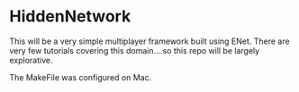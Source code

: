 # HiddenNetwork
This will be a very simple multiplayer framework built using ENet. There are very few tutorials covering this domain....so this repo will be largely explorative.

The MakeFile was configured on Mac.